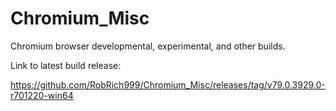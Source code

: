 # Chromium_Misc
Chromium browser developmental, experimental, and other builds.

Link to latest build release:

https://github.com/RobRich999/Chromium_Misc/releases/tag/v79.0.3929.0-r701220-win64
